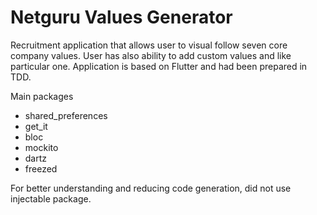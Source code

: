 # Netguru Values Generator

Recruitment application that allows user to visual follow seven core company values. 
User has also ability to add custom values and like particular one. Application is based on Flutter and had been prepared in TDD.

Main packages
  - shared_preferences
  - get_it
  - bloc
  - mockito
  - dartz
  - freezed

For better understanding and reducing code generation, did not use injectable package.

